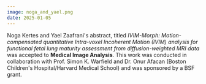 ```yaml
---
image: noga_and_yael.png
date: 2025-01-05
---
```


Noga Kertes and Yael Zaafrani's abstract, titled *IVIM-Morph: Motion-compensated quantitative Intra-voxel Incoherent Motion (IVIM) analysis for functional fetal lung maturity assessment from diffusion-weighted MRI data* was accepted to **Medical Image Analysis**. This work was conducted in collaboration with Prof. Simon K. Warfield and Dr. Onur Afacan (Boston Children's Hospital/Harvard Medical School) and was sponsored by a BSF grant.
